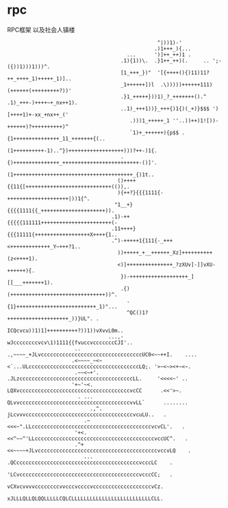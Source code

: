 # rpc
RPC框架
以及社会人镇楼

                                                     ^|))1)-'                                       
                                                    .)1+++_){...                                    
                                           ...      ')]++_++)1 .                                    
                                         .1){1))\.  .}1++_++)(.     .. ';-({))1)))1)))^.            
                                         [1_+++_})"  '[{++++(){)11)11?++_++++_1)+++++_1)]..         
                                         _1++++++])l  .\)))))++++++111)(++++++(+++++++++?))'        
                                         .}1_+++++}))1)_?_+++++++().^ .1)_+++-)++++~+_nx++1).       
                                         ..1)_+++1))}_+++{)1{)(_+)}$$$ ')[++++1)+-xx_+nx++_('       
                                            .)))1_+++++_1 ''..))++)1![))-++++++)?++++++++++)^       
                                            `1)+_++++++){p$$ .{1+++++++++++++++_11_+++++++{(..      
                                           (1++++++++++-1)..^})++++++++++++++++++)))?++-)1{.        
                                         .{)+++++++++++++++_+++++++++++++++++++++++++-()]'.         
                                         (1+++++++++++++++++++++++++++++++++++++++_{)1t..           
                                        ()++++{{11{[++++++++++++++++++++++++++++(()),.              
                                        ){++?}{{{1111{-++++++++++++++++++++|))1{^.                  
                                       "1__+}{{{{1111{{_+++++++++++++++++++++)).                    
                                      .1)-++{{{{{111111+++++++++++++++++++++++(-                    
                                      .11++++}{{{11111{++++++++++++++++++X++++{1..                  
                                      .^)-+++++1{111{-_+++<+++++++++++++_Y~+++?1..                  
                                        ))+++++_+__++++++_Xz]++++++++++(z<++++1).                   
                                        <)]+++++++++++++++_?zXUv]-]]vXU-++++++){.                   
                                         })-+++++++++++++++++++_][[___+++++++1).                    
                                         .{)(+++++++++++++++++++++++++++++++))^.                    
                                           .{1}++++++++++++++++++++++++++_1)"...                    
                                           ^QC()1?++++++++++++++++++++_))}UL". .                    
                                          ICQcvcu))1)1]++++++++++?))1))vXvvL0m..                    
                                     ...,-wJccccccccvcv\1)1111{{fvuccvcccccccCJI'..                 
                          ..     .,~~~~_+JLvcccccccccccccccccccccccccccccccccUC0<~~++I.    ....     
                         .<~~~~_~<~<`...ULccccccccccccccccccccccccccccccccccccLQ;. '>~<~><+~<~.     
                          .~~<~+'.    .JLzcccccccccccccccccccccccccccccccccccccLL.     '<<<<~' ..   
                         '+~'~<.      LQXvccccccccccccccccccccccccccccccccccccvcCC      .<<'>~.     
                           . ...      QLvvccccccccccccccccccccccccccccccccccccvvLL`      ........   
                               .,^.  jLcvvvcccccccccccccccccccccccccccccccccccvcuLU..   .           
                             .~<<<~".LLcccccccccccccccccccccccccccccccccccccccvcvCL'.   .           
                          '+<.<<^~~^'LLcccccccccccccccccccccccccccccccccccccccvccUC^.   .           
                          .^+<<~~~~+JLvcccccccccccccccccccccccccccccccccccccccvccvLQ    .           
                             ...   .QCccccccccccccccccccccccccccccccccccccccccvcccLC    .           
                                   'LCvcccccccccccccccccccccccccccccccccccccccvcccCC;   .           
                                   vCXvcvvvvccccccccvvcccvccccvcccccccccccccccccccvCz.              
                                   xJLLLQLLQLQQLLLLLCQLCLLLLLLLLLLLLLLLLLLLLLLLLLLCLL.  
